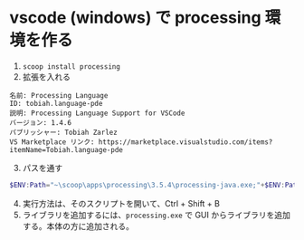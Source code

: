 # vscode (windows) で processing 環境を作る

1. `scoop install processing`
2. 拡張を入れる

```
名前: Processing Language
ID: tobiah.language-pde
説明: Processing Language Support for VSCode
バージョン: 1.4.6
パブリッシャー: Tobiah Zarlez
VS Marketplace リンク: https://marketplace.visualstudio.com/items?itemName=Tobiah.language-pde
```

3. パスを通す
<!-- 永続するっぽい -->

```powershell
$ENV:Path="~\scoop\apps\processing\3.5.4\processing-java.exe;"+$ENV:Path
```

4. 実行方法は、そのスクリプトを開いて、Ctrl + Shift + B
5. ライブラリを追加するには、`processing.exe` で GUI からライブラリを追加する。本体の方に追加される。

